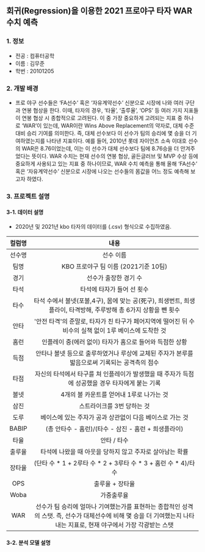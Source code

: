 ## 회귀(Regression)을 이용한 2021 프로야구 타자 WAR 수치 예측
### 1. 정보
  * 전공 : 컴퓨터공학
  * 이름 : 김무준
  * 학번 : 20101205

### 2. 개발 배경 
  * 프로 야구 선수들은 ‘FA선수’ 혹은 ‘자유계약선수’ 신분으로 시장에 나와 여러 구단과 연봉 협상을 한다. 이때, 타자의 경우, ‘타율’, ‘출루율’, ‘OPS’ 등 여러 가지 지표들이 연봉 협상 시 종합적으로 고려된다. 이 중 가장 중요하게 고려되는 지표 중 하나로 ‘WAR’이 있는데, WAR이란 Wins Above Replacement의 약자로, 대체 수준 대비 승리 기여를 의미한다. 즉, 대체 선수보다 이 선수가 팀의 승리에 몇 승을 더 기여하였는지를 나타낸 지표이다. 예를 들어, 2010년 롯데 자이언츠 소속 이대호 선수의 WAR은 8.76이었는데, 이는 이 선수가 대체 선수보다 팀에 8.76승을 더 안겨주었다는 뜻이다. WAR 수치는 현재 선수의 연봉 협상, 골든글러브 및 MVP 수상 등에 중요하게 사용되고 있는 지표 중 하나이므로, WAR 수치 예측을 통해 올해 ‘FA선수’ 혹은 ‘자유계약선수’ 신분으로 시장에 나오는 선수들의 몸값을 어느 정도 예측해 보고자 하였다.

### 3. 프로젝트 설명 
#### 3-1. 데이터 설명
   * 2020년 및 2021년 kbo 타자의 데이터를 (.csv) 형식으로 수집하였음.


|컬럼명|내용|
|:---:|:---:|
|선수명|선수 이름|
|팀명|KBO 프로야구 팀 이름 (2021기준 10팀)|
|경기|선수가 출장한 경기 수|
|타석|타석에 타자가 들어 선 횟수|
|타수|타석 수에서 볼넷(포볼,4구), 몸에 맞는 공(死구), 희생번트,  희생플라이, 타격방해, 주루방해 총 6가지 상황을 뺀 횟수|
|안타|'안전 타격'의 준말로, 타자가 친 타구가 페어지역에 떨어진 뒤 수비수의 실책 없이 1루 베이스에 도착한 것|
|홈런|인플레이 중(에러 없이) 타자가 홈으로 들어와 득점한 상황|
|득점|안타나 볼넷 등으로 출루하였거나 루상에 교체된 주자가 본루를 밟음으로써 기록되는 공격측의 점수|
|타점|자신의 타석에서 타구를 쳐 인플레이가 발생했을 때 주자가 득점에 성공했을 경우 타자에게 붙는 기록|
|볼넷|4개의 볼 카운트를 얻어내 1루로 나가는 것|
|삼진|스트라이크를 3번 당하는 것|
|도루|베이스에 있는 주자가 공과 상관없이 다음 베이스로 가는 것|
|BABIP| (총 안타수 - 홈런)/(타수 - 삼진 - 홈런 + 희생플라이) |
|타율|안타 / 타수|
|출루율|타석에 나왔을 때 아웃을 당하지 않고 주자로 살아남는 확률|
|장타율|(단타 수 * 1 + 2루타 수 * 2 + 3루타 수 * 3 + 홈런 수 * 4)/타수|
|OPS|출루율 + 장타율|
|Woba|가중출루율|
|WAR|선수가 팀 승리에 얼마나 기여했는가를 표현하는 종합적인 성격의 스탯. 즉, 선수가 대체선수에 비해 몇 승을 더 기여했는지 나타내는 지표로, 현재 야구에서 가장 각광받는 스탯|


#### 3-2. 분석 모델 설명
   

